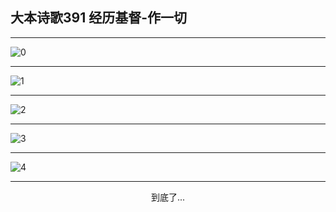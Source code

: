 
## 大本诗歌391 经历基督-作一切
        
<div id="aplayer0"></div>

---

<img alt="0" data-original="/data/d0391/0.png">

---

<img alt="1" data-original="/data/d0391/1.png">

---

<img alt="2" data-original="/data/d0391/2.png">

---

<img alt="3" data-original="/data/d0391/3.png">

---

<img alt="4" data-original="/data/d0391/4.png">

---

<p style="text-align: center">到底了...</p>

<script src="/js/dist-view.js"></script>

<script>
MAIN.id = 'd0391';
        
const ap0 = new APlayer({
    container: document.getElementById('aplayer0'),
    volume: 1,
    loop: 'none',
    preload: 'none',
    audio: [{
        name: '大本诗歌391.mp3',
        artist: '大本诗歌',
        url: 'https://res.wx.qq.com/voice/getvoice?mediaid=MzI0NTk3MDM5M18yMjQ3NDkyMjc1',
        cover: '/favicon'
    }]
});
</script>
